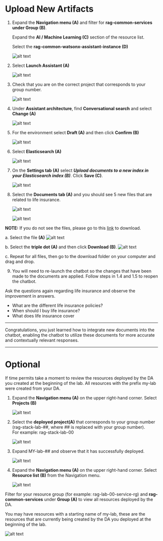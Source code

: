 # Upload New Artifacts

1. Expand the **Navigation menu (A)** and filter for **rag-common-services under Group (B)**. <br> 

    Expand the **AI / Machine Learning (C)** section of the resource list. <br> 

    Select the **rag-common-watsonx-assistant-instance (D)**

    ![alt text](../images/2.2.1-n-da.png)

2. Select **Launch Assistant (A)** 

    ![alt text](../images/2.2.2-n-da.png)

3. Check that you are on the correct project that corresponds to your group number. 

    ![alt text](../images/2.2.3-n-da.png)

4. Under **Assistant architecture**, find **Conversational search** and select **Change (A)**

    ![alt text](../images/2.2.4-new.png)

5. For the environment select **Draft (A)** and then click **Confirm (B)**

    ![alt text](../images/2.2.5-new.png)

6. Select **Elasticsearch (A)**

    ![alt text](../images/2.2.6-new.png)

7. On the **Settings tab (A)** select ***Upload documents to a new index in your Elasticsearch index (B)***. Click **Save (C)**.

    ![alt text](../images/2.2.8-n-da.png)

8. Select the **Documents tab (A)** and you should see 5 new files that are related to life insurance.   

    ![alt text](../images/2.2.10-1-n-da.png)

    ![alt text](../images/2.2.10-2-newest-da.png)

**NOTE:** If you do not see the files, please go to this [link](https://github.com/IBM/gen-ai-rag-watsonx-sample-application/tree/main/artifacts/sample-data/life-insurance-faqs) to download. 

a. Select the file **(A)**
    ![alt text](../images/download-1.png)

b. Select the **triple dot (A)** and then click **Download (B)**.
    ![alt text](../images/download-2.png)

c. Repeat for all files, then go to the download folder on your computer and drag and drop. 

9. You will need to re-launch the chatbot so the changes that have been made to the documents are applied. Follow steps in 1.4 and 1.5 to reopen the chatbot.



 Ask the questions again regarding life insurance and observe the improvement in answers. 
 
* What are the different life insurance policies?
* When should I buy life insurance? 
* What does life insurance cover
___

Congratulations, you just learned how to integrate new documents into the chatbot, enabling the chatbot to utilize these documents for more accurate and contextually relevant responses.
___

# Optional 

If time permits take a moment to review the resources deployed by the DA you created at the beginning of the lab. All resources with the prefix my-lab were created from your DA. 

1. Expand the **Navigation menu (A)** on the upper right-hand corner. Select **Projects (B)**

    ![alt text](../images/0.1.1-n.png)

2. Select the **deployed project(A)** that corresponds to your group number (rag-stack-lab-##, where ## is replaced with your group number). <br>
For example: rag-stack-lab-00

    ![alt text](../images/0.1.2-n.png)

3. Expand MY-lab-## and observe that it has successfully deployed.

    ![alt text](<../images/2.2.11.png>)

4. Expand the **Navigation menu (A)** on the upper right-hand corner. Select **Resource list (B)** from the Navigation menu. <br>
    
    ![alt text](<../images/1.2.2-a-new.png>)

Filter for your resource group (for example: rag-lab-00-service-rg) and **rag-common-services** under **Group (A)** to view all resources deployed by the DA.  <br>

You may have resources with a starting name of my-lab, these are the resources that are currently being created by the DA you deployed at the beginning of the lab. 
    
![alt text](<../images/2.2.10.png>)